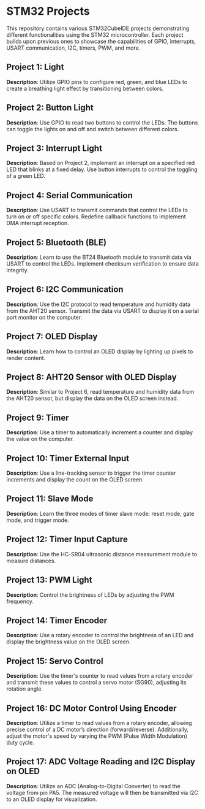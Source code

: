 # STM32 Projects

This repository contains various STM32CubeIDE projects demonstrating different functionalities using the STM32 microcontroller. Each project builds upon previous ones to showcase the capabilities of GPIO, interrupts, USART communication, I2C, timers, PWM, and more.

## Project 1: Light

**Description**: Utilize GPIO pins to configure red, green, and blue LEDs to create a breathing light effect by transitioning between colors.

## Project 2: Button Light

**Description**: Use GPIO to read two buttons to control the LEDs. The buttons can toggle the lights on and off and switch between different colors.

## Project 3: Interrupt Light

**Description**: Based on Project 2, implement an interrupt on a specified red LED that blinks at a fixed delay. Use button interrupts to control the toggling of a green LED.

## Project 4: Serial Communication

**Description**: Use USART to transmit commands that control the LEDs to turn on or off specific colors. Redefine callback functions to implement DMA interrupt reception.

## Project 5: Bluetooth (BLE)

**Description**: Learn to use the BT24 Bluetooth module to transmit data via USART to control the LEDs. Implement checksum verification to ensure data integrity.

## Project 6: I2C Communication

**Description**: Use the I2C protocol to read temperature and humidity data from the AHT20 sensor. Transmit the data via USART to display it on a serial port monitor on the computer.

## Project 7: OLED Display

**Description**: Learn how to control an OLED display by lighting up pixels to render content.

## Project 8: AHT20 Sensor with OLED Display

**Description**: Similar to Project 6, read temperature and humidity data from the AHT20 sensor, but display the data on the OLED screen instead.

## Project 9: Timer

**Description**: Use a timer to automatically increment a counter and display the value on the computer.

## Project 10: Timer External Input

**Description**: Use a line-tracking sensor to trigger the timer counter increments and display the count on the OLED screen.

## Project 11: Slave Mode

**Description**: Learn the three modes of timer slave mode: reset mode, gate mode, and trigger mode.

## Project 12: Timer Input Capture

**Description**: Use the HC-SR04 ultrasonic distance measurement module to measure distances.

## Project 13: PWM Light

**Description**: Control the brightness of LEDs by adjusting the PWM frequency.

## Project 14: Timer Encoder

**Description**: Use a rotary encoder to control the brightness of an LED and display the brightness value on the OLED screen.

## Project 15: Servo Control

**Description**: Use the timer's counter to read values from a rotary encoder and transmit these values to control a servo motor (SG90), adjusting its rotation angle.

## Project 16: DC Motor Control Using Encoder
**Description**: Utilize a timer to read values from a rotary encoder, allowing precise control of a DC motor’s direction (forward/reverse). Additionally, adjust the motor's speed by varying the PWM (Pulse Width Modulation) duty cycle.

## Project 17: ADC Voltage Reading and I2C Display on OLED
**Description**: Utilize an ADC (Analog-to-Digital Converter) to read the voltage from pin PA5. The measured voltage will then be transmitted via I2C to an OLED display for visualization.
